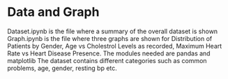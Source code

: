# Data and Graph
Dataset.ipynb is the file where a summary of the overall dataset is shown
Graph.ipynb is the file where three graphs are shown for Distribution of Patients by Gender, Age vs Cholestrol Levels as recorded, Maximum Heart Rate vs Heart Disease Presence.
The modules needed are pandas and matplotlib
The dataset contains different categories such as common problems, age, gender, resting bp etc.
